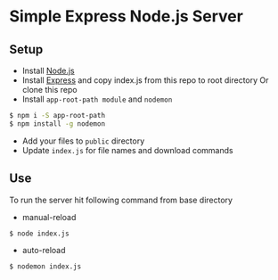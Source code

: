 
# Simple Express Node.js Server
## Setup
- Install [Node.js](http://blog.teamtreehouse.com/install-node-js-npm-windows)
- Install [Express](https://expressjs.com/en/starter/installing.html) and copy index.js from this repo to root directory
Or clone this repo
- Install `app-root-path module` and `nodemon`
```sh
$ npm i -S app-root-path
$ npm install -g nodemon
```
- Add your files to ```public``` directory 
- Update `index.js` for file names and download commands

## Use
To run the server hit following command from base directory
- manual-reload
```sh
$ node index.js     
```
- auto-reload
```sh
$ nodemon index.js     
```

